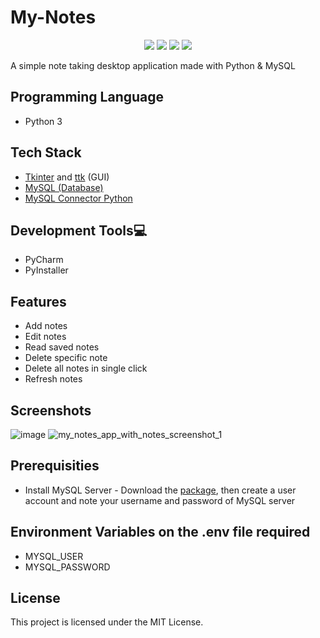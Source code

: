 # My-Notes
<p align="center">
  <img src="https://api.visitorbadge.io/api/visitors?path=https%3A%2F%2Fgithub.com%2Freshmaharidhas%2FMy-Notes&labelColor=%23000000&countColor=%2300ff00&style=plastic&labelStyle=none"/>
  <img src="https://img.shields.io/github/languages/top/reshmaharidhas/My-Notes"/>
  <img src="https://img.shields.io/github/license/reshmaharidhas/My-Notes"/>
  <img src="https://img.shields.io/github/created-at/reshmaharidhas/My-Notes?labelColor=%23000000"/>
</p>
A simple note taking desktop application made with Python &amp; MySQL

## Programming Language
- Python 3
## Tech Stack
- <a href="https://docs.python.org/3/library/tk.html">Tkinter</a> and <a href="https://docs.python.org/3/library/tkinter.ttk.html">ttk</a> (GUI)
- <a href="https://www.mysql.com/">MySQL (Database)</a>
- <a href="https://dev.mysql.com/doc/connector-python/en/">MySQL Connector Python</a>
## Development Tools💻
- PyCharm
- PyInstaller
## Features
- Add notes
- Edit notes
- Read saved notes
- Delete specific note
- Delete all notes in single click
- Refresh notes
## Screenshots
![image](https://github.com/reshmaharidhas/My-Notes/assets/37250413/f37f0731-3d69-4662-b55d-da1ab083c986)
![my_notes_app_with_notes_screenshot_1](https://github.com/reshmaharidhas/My-Notes/assets/37250413/3cec4cd0-f395-4dcc-9c61-747e893cb46d)
## Prerequisities
- Install MySQL Server - Download the <a href="https://dev.mysql.com/downloads/installer/">package</a>, then create a user account and note your username and password of MySQL server
## Environment Variables on the .env file required
- MYSQL_USER
- MYSQL_PASSWORD
## License
This project is licensed under the MIT License.
